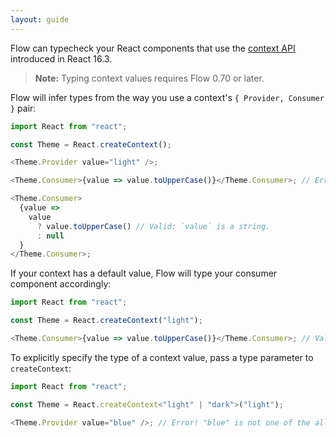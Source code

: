```yaml
---
layout: guide
---
```


Flow can typecheck your React components that use the [context API][] introduced
in React 16.3.

[context API]: https://reactjs.org/docs/context.html

> **Note:** Typing context values requires Flow 0.70 or later.

Flow will infer types from the way you use a context's `{ Provider, Consumer }`
pair:

```js
import React from "react";

const Theme = React.createContext();

<Theme.Provider value="light" />;

<Theme.Consumer>{value => value.toUpperCase()}</Theme.Consumer>; // Error! `value` is nullable.

<Theme.Consumer>
  {value =>
    value
      ? value.toUpperCase() // Valid: `value` is a string.
      : null
  }
</Theme.Consumer>;
```

If your context has a default value, Flow will type your consumer component
accordingly:

```js
import React from "react";

const Theme = React.createContext("light");

<Theme.Consumer>{value => value.toUpperCase()}</Theme.Consumer>; // Valid: `value` is a non-nullable string.
```

To explicitly specify the type of a context value, pass a type parameter to
`createContext`:

```js
import React from "react";

const Theme = React.createContext<"light" | "dark">("light");

<Theme.Provider value="blue" />; // Error! "blue" is not one of the allowed values.
```
